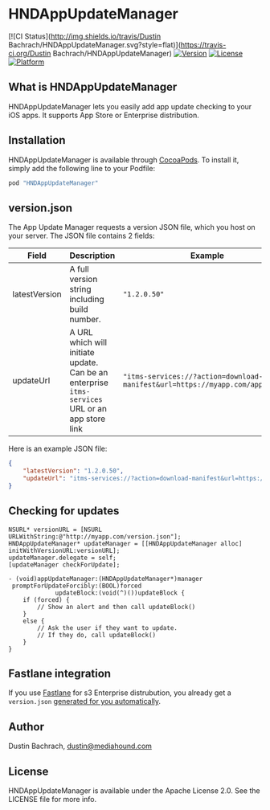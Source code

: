 # HNDAppUpdateManager

[![CI Status](http://img.shields.io/travis/Dustin Bachrach/HNDAppUpdateManager.svg?style=flat)](https://travis-ci.org/Dustin Bachrach/HNDAppUpdateManager)
[![Version](https://img.shields.io/cocoapods/v/HNDAppUpdateManager.svg?style=flat)](http://cocoapods.org/pods/HNDAppUpdateManager)
[![License](https://img.shields.io/cocoapods/l/HNDAppUpdateManager.svg?style=flat)](http://cocoapods.org/pods/HNDAppUpdateManager)
[![Platform](https://img.shields.io/cocoapods/p/HNDAppUpdateManager.svg?style=flat)](http://cocoapods.org/pods/HNDAppUpdateManager)

## What is HNDAppUpdateManager

HNDAppUpdateManager lets you easily add app update checking to your iOS apps. It supports App Store or Enterprise distribution. 

## Installation

HNDAppUpdateManager is available through [CocoaPods](http://cocoapods.org). To install
it, simply add the following line to your Podfile:

```ruby
pod "HNDAppUpdateManager"
```

## version.json

The App Update Manager requests a version JSON file, which you host on your server. The JSON file contains 2 fields:

Field         | Description                                   | Example
------------- | --------------------------------------------- | ------------
latestVersion | A full version string including build number. | `"1.2.0.50"`
updateUrl     | A URL which will initiate update. Can be an enterprise `itms-services` URL or an app store link | `"itms-services://?action=download-manifest&url=https://myapp.com/app.plist"`

Here is an example JSON file:

```json
{ 
    "latestVersion": "1.2.0.50",
    "updateUrl": "itms-services://?action=download-manifest&url=https://myapp.com/app.plist"
}
```

## Checking for updates

```objc
NSURL* versionURL = [NSURL URLWithString:@"http://myapp.com/version.json"];
HNDAppUpdateManager* updateManager = [[HNDAppUpdateManager alloc] initWithVersionURL:versionURL];
updateManager.delegate = self;
[updateManager checkForUpdate];
```

```objc
- (void)appUpdateManager:(HNDAppUpdateManager*)manager
 promptForUpdateForcibly:(BOOL)forced 
             updateBlock:(void(^)())updateBlock {
    if (forced) {
        // Show an alert and then call updateBlock()
    }
    else {
        // Ask the user if they want to update.
        // If they do, call updateBlock()
    }
}
```

## Fastlane integration

If you use [Fastlane](https://github.com/KrauseFx/fastlane) for s3 Enterprise distrubution, you already get a `version.json` [generated for you automatically](https://github.com/KrauseFx/fastlane/blob/master/docs/Actions.md#aws-s3-distribution).

## Author

Dustin Bachrach, dustin@mediahound.com

## License

HNDAppUpdateManager is available under the Apache License 2.0. See the LICENSE file for more info.
